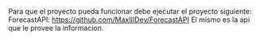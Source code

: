 Para que el proyecto pueda funcionar debe ejecutar el proyecto siguiente:  
  ForecastAPI: https://github.com/MaxIIIDev/ForecastAPI
El mismo es la api que le provee la informacion.
